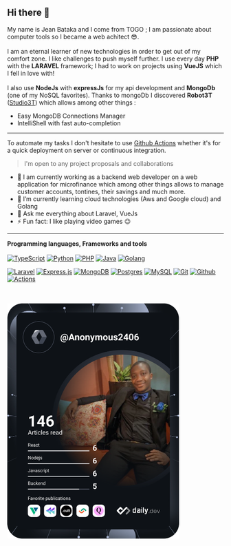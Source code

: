 ## Hi there 👋
My name is Jean Bataka and I come from TOGO <TG> ; I am passionate about computer tools so I became a web achitect 😎.<br />
<br />
I am an eternal learner of new technologies in order to get out of my comfort zone. I like challenges to push myself further. I use every day **PHP** with the **LARAVEL** framework;
I had to work on projects using **VueJS** which I fell in love with!<br />
<br />
I also use **NodeJs** with **expressJs** for my api development and **MongoDb** (one of my NoSQL favorites).
Thanks to mongoDb I discovered **Robot3T** ([Studio3T](https://robomongo.org/)) which allows among other things : 
- Easy MongoDB Connections Manager
- IntelliShell with fast auto-completion
---
To automate my tasks I don't hesitate to use [Github Actions](https://github.com/features/actions) whether it's for a quick deployment on server or continuous integration.

> I'm open to any project proposals and collaborations

- 🔭 I am currently working as a backend web developer on a web application for microfinance which among other things allows to manage customer accounts, tontines, their savings and much more.
- 🌱 I’m currently learning cloud technologies (Aws and Google cloud) and Golang
- 💬 Ask me everything about Laravel, VueJs
- ⚡ Fun fact: I like playing video games 😉
---
**Programming languages, Frameworks and tools**<br />
<br />
[![TypeScript](https://camo.githubusercontent.com/ee71fcc1aa3d059265517741dffc4161922fd744377e7a5f07c43381d0aa9aac/68747470733a2f2f696d672e736869656c64732e696f2f62616467652f747970657363726970742d2532333030374143432e7376673f7374796c653d666f722d7468652d6261646765266c6f676f3d74797065736372697074266c6f676f436f6c6f723d7768697465)](https://camo.githubusercontent.com/ee71fcc1aa3d059265517741dffc4161922fd744377e7a5f07c43381d0aa9aac/68747470733a2f2f696d672e736869656c64732e696f2f62616467652f747970657363726970742d2532333030374143432e7376673f7374796c653d666f722d7468652d6261646765266c6f676f3d74797065736372697074266c6f676f436f6c6f723d7768697465) [![Python](https://camo.githubusercontent.com/767699e01d51fa0df55e4fe05bdd16a806a95690d6235bf3627997883692e93a/68747470733a2f2f696d672e736869656c64732e696f2f62616467652f707974686f6e2d2532333134333534432e7376673f7374796c653d666f722d7468652d6261646765266c6f676f3d707974686f6e266c6f676f436f6c6f723d79656c6c6f77)](https://camo.githubusercontent.com/767699e01d51fa0df55e4fe05bdd16a806a95690d6235bf3627997883692e93a/68747470733a2f2f696d672e736869656c64732e696f2f62616467652f707974686f6e2d2532333134333534432e7376673f7374796c653d666f722d7468652d6261646765266c6f676f3d707974686f6e266c6f676f436f6c6f723d79656c6c6f77)  [![PHP](https://camo.githubusercontent.com/b7e290d2aeff9829bba45e897265ceebd34b25f6f7efba4b08e1b23cfe0815e7/68747470733a2f2f696d672e736869656c64732e696f2f62616467652f7068702d2532333737374242342e7376673f7374796c653d666f722d7468652d6261646765266c6f676f3d706870266c6f676f436f6c6f723d7768697465)](https://camo.githubusercontent.com/b7e290d2aeff9829bba45e897265ceebd34b25f6f7efba4b08e1b23cfe0815e7/68747470733a2f2f696d672e736869656c64732e696f2f62616467652f7068702d2532333737374242342e7376673f7374796c653d666f722d7468652d6261646765266c6f676f3d706870266c6f676f436f6c6f723d7768697465)  [![Java](https://camo.githubusercontent.com/0b03dedb311bfd50f76450678dbdc8ddab837d9f3c3be0761199ade5005f2f1a/68747470733a2f2f696d672e736869656c64732e696f2f62616467652f6a6176612d2532334533344632362e7376673f7374796c653d666f722d7468652d6261646765266c6f676f3d6a617661266c6f676f436f6c6f723d7768697465)](https://camo.githubusercontent.com/0b03dedb311bfd50f76450678dbdc8ddab837d9f3c3be0761199ade5005f2f1a/68747470733a2f2f696d672e736869656c64732e696f2f62616467652f6a6176612d2532334533344632362e7376673f7374796c653d666f722d7468652d6261646765266c6f676f3d6a617661266c6f676f436f6c6f723d7768697465)  [![Golang](https://camo.githubusercontent.com/3f3a2cf1f383f0c33fb6047d87a7e9e500ac5cd68bf979137e63648a214babe5/68747470733a2f2f696d672e736869656c64732e696f2f62616467652f676f6c616e672d2532333030374143432e7376673f7374796c653d666f722d7468652d6261646765266c6f676f3d676f266c6f676f436f6c6f723d6461726b)](https://camo.githubusercontent.com/3f3a2cf1f383f0c33fb6047d87a7e9e500ac5cd68bf979137e63648a214babe5/68747470733a2f2f696d672e736869656c64732e696f2f62616467652f676f6c616e672d2532333030374143432e7376673f7374796c653d666f722d7468652d6261646765266c6f676f3d676f266c6f676f436f6c6f723d6461726b)

[![Laravel](https://camo.githubusercontent.com/85b8858163097e34c31ef8eeda533e1fa18be0ec8ce58f494b6b5cedc2f27196/68747470733a2f2f696d672e736869656c64732e696f2f62616467652f6c61726176656c2d2532334646324432302e7376673f7374796c653d666f722d7468652d6261646765266c6f676f3d6c61726176656c266c6f676f436f6c6f723d7768697465)](https://camo.githubusercontent.com/85b8858163097e34c31ef8eeda533e1fa18be0ec8ce58f494b6b5cedc2f27196/68747470733a2f2f696d672e736869656c64732e696f2f62616467652f6c61726176656c2d2532334646324432302e7376673f7374796c653d666f722d7468652d6261646765266c6f676f3d6c61726176656c266c6f676f436f6c6f723d7768697465) [![Express.js](https://camo.githubusercontent.com/8286a45a106e1a3c07489f83a38159981d888518a740b59c807ffc1b7b1e2f7b/68747470733a2f2f696d672e736869656c64732e696f2f62616467652f657870726573732e6a732d2532333430346435392e7376673f7374796c653d666f722d7468652d6261646765266c6f676f3d65787072657373266c6f676f436f6c6f723d253233363144414642)](https://camo.githubusercontent.com/8286a45a106e1a3c07489f83a38159981d888518a740b59c807ffc1b7b1e2f7b/68747470733a2f2f696d672e736869656c64732e696f2f62616467652f657870726573732e6a732d2532333430346435392e7376673f7374796c653d666f722d7468652d6261646765266c6f676f3d65787072657373266c6f676f436f6c6f723d253233363144414642)  [![MongoDB](https://camo.githubusercontent.com/c839570bc71901106b11b8411d9277a6a8356a9431e4a16d6c26db82caab7d62/68747470733a2f2f696d672e736869656c64732e696f2f62616467652f4d6f6e676f44422d2532333465613934622e7376673f7374796c653d666f722d7468652d6261646765266c6f676f3d6d6f6e676f6462266c6f676f436f6c6f723d7768697465)](https://camo.githubusercontent.com/c839570bc71901106b11b8411d9277a6a8356a9431e4a16d6c26db82caab7d62/68747470733a2f2f696d672e736869656c64732e696f2f62616467652f4d6f6e676f44422d2532333465613934622e7376673f7374796c653d666f722d7468652d6261646765266c6f676f3d6d6f6e676f6462266c6f676f436f6c6f723d7768697465)  [![Postgres](https://camo.githubusercontent.com/29e7fc6c62f61f432d3852fbfa4190ff07f397ca3bde27a8196bcd5beae3ff77/68747470733a2f2f696d672e736869656c64732e696f2f62616467652f706f7374677265732d2532333331363139322e7376673f7374796c653d666f722d7468652d6261646765266c6f676f3d706f737467726573716c266c6f676f436f6c6f723d7768697465)](https://camo.githubusercontent.com/29e7fc6c62f61f432d3852fbfa4190ff07f397ca3bde27a8196bcd5beae3ff77/68747470733a2f2f696d672e736869656c64732e696f2f62616467652f706f7374677265732d2532333331363139322e7376673f7374796c653d666f722d7468652d6261646765266c6f676f3d706f737467726573716c266c6f676f436f6c6f723d7768697465)  [![MySQL](https://camo.githubusercontent.com/0313911f6cc5adfc3923a6610b0534a0593af83dadccfa77e375dfcabf9eb5c1/68747470733a2f2f696d672e736869656c64732e696f2f62616467652f6d7973716c2d2532334630353033332e7376673f7374796c653d666f722d7468652d6261646765266c6f676f3d706f737467726573716c266c6f676f436f6c6f723d7768697465)](https://camo.githubusercontent.com/0313911f6cc5adfc3923a6610b0534a0593af83dadccfa77e375dfcabf9eb5c1/68747470733a2f2f696d672e736869656c64732e696f2f62616467652f6d7973716c2d2532334630353033332e7376673f7374796c653d666f722d7468652d6261646765266c6f676f3d706f737467726573716c266c6f676f436f6c6f723d7768697465)  [![Git](https://camo.githubusercontent.com/ec0d32e85caf4723d5182a75338c89f85a2c3679aed0c46c9ee9fd1c8dc2a316/68747470733a2f2f696d672e736869656c64732e696f2f62616467652f6769742d2532334630353033332e7376673f7374796c653d666f722d7468652d6261646765266c6f676f3d676974266c6f676f436f6c6f723d7768697465)](https://camo.githubusercontent.com/ec0d32e85caf4723d5182a75338c89f85a2c3679aed0c46c9ee9fd1c8dc2a316/68747470733a2f2f696d672e736869656c64732e696f2f62616467652f6769742d2532334630353033332e7376673f7374796c653d666f722d7468652d6261646765266c6f676f3d676974266c6f676f436f6c6f723d7768697465)  [![Github](https://camo.githubusercontent.com/f6d50128cb007f85916b7a899da5d94f654dce35a37331c8d28573aef46f4274/68747470733a2f2f696d672e736869656c64732e696f2f62616467652f6769746875622d2532333132313031312e7376673f7374796c653d666f722d7468652d6261646765266c6f676f3d676974687562266c6f676f436f6c6f723d7768697465)](https://camo.githubusercontent.com/f6d50128cb007f85916b7a899da5d94f654dce35a37331c8d28573aef46f4274/68747470733a2f2f696d672e736869656c64732e696f2f62616467652f6769746875622d2532333132313031312e7376673f7374796c653d666f722d7468652d6261646765266c6f676f3d676974687562266c6f676f436f6c6f723d7768697465)  [![Actions](https://camo.githubusercontent.com/ab0162d43b2780ea6f028275ec59df2cf9f5128b478e379de86926a9c52bf556/68747470733a2f2f696d672e736869656c64732e696f2f62616467652f676974687562616374696f6e732d2532333236373145352e7376673f7374796c653d666f722d7468652d6261646765266c6f676f3d676974687562616374696f6e73266c6f676f436f6c6f723d7768697465)](https://camo.githubusercontent.com/ab0162d43b2780ea6f028275ec59df2cf9f5128b478e379de86926a9c52bf556/68747470733a2f2f696d672e736869656c64732e696f2f62616467652f676974687562616374696f6e732d2532333236373145352e7376673f7374796c653d666f722d7468652d6261646765266c6f676f3d676974687562616374696f6e73266c6f676f436f6c6f723d7768697465) 

<br />
<br />
<a href="https://app.daily.dev/Anonymous2406"><img src="https://github.com/jeanbataka/jeanbataka/blob/main/devcard.svg" width="400" alt="Jean Bataka's Dev Card"/></a>


<!--
**jeanbataka/jeanbataka** is a ✨ _special_ ✨ repository because its `README.md` (this file) appears on your GitHub profile.

Here are some ideas to get you started:


-->
